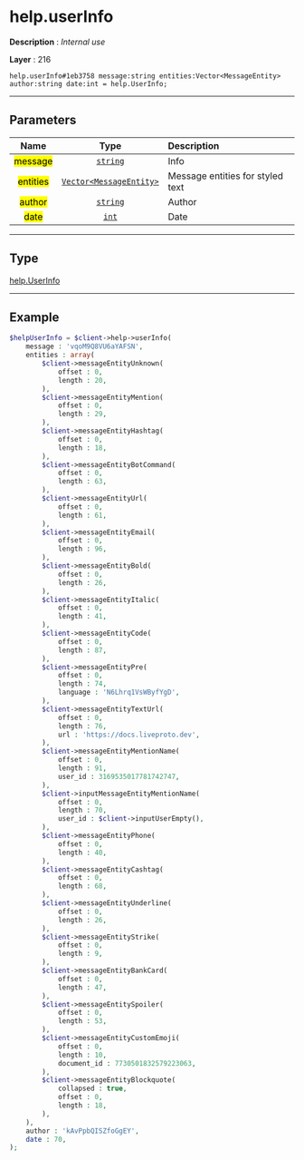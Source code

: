 # help.userInfo

**Description** : *Internal use*

**Layer** : 216

```tl
help.userInfo#1eb3758 message:string entities:Vector<MessageEntity> author:string date:int = help.UserInfo;
```

---

## Parameters

| Name | Type | Description |
| :---: | :---: | :--- |
| <mark>message</mark> | [`string`](type/string) | Info |
| <mark>entities</mark> | [`Vector<MessageEntity>`](type/MessageEntity) | Message entities for styled text |
| <mark>author</mark> | [`string`](type/string) | Author |
| <mark>date</mark> | [`int`](type/int) | Date |

---

## Type

[help.UserInfo](type/help.UserInfo)

---

## Example

```php
$helpUserInfo = $client->help->userInfo(
	message : 'vqoM9Q8VU6aYAFSN',
	entities : array(
		$client->messageEntityUnknown(
			offset : 0,
			length : 20,
		),
		$client->messageEntityMention(
			offset : 0,
			length : 29,
		),
		$client->messageEntityHashtag(
			offset : 0,
			length : 18,
		),
		$client->messageEntityBotCommand(
			offset : 0,
			length : 63,
		),
		$client->messageEntityUrl(
			offset : 0,
			length : 61,
		),
		$client->messageEntityEmail(
			offset : 0,
			length : 96,
		),
		$client->messageEntityBold(
			offset : 0,
			length : 26,
		),
		$client->messageEntityItalic(
			offset : 0,
			length : 41,
		),
		$client->messageEntityCode(
			offset : 0,
			length : 87,
		),
		$client->messageEntityPre(
			offset : 0,
			length : 74,
			language : 'N6Lhrq1VsWByfYgD',
		),
		$client->messageEntityTextUrl(
			offset : 0,
			length : 76,
			url : 'https://docs.liveproto.dev',
		),
		$client->messageEntityMentionName(
			offset : 0,
			length : 91,
			user_id : 3169535017781742747,
		),
		$client->inputMessageEntityMentionName(
			offset : 0,
			length : 70,
			user_id : $client->inputUserEmpty(),
		),
		$client->messageEntityPhone(
			offset : 0,
			length : 40,
		),
		$client->messageEntityCashtag(
			offset : 0,
			length : 68,
		),
		$client->messageEntityUnderline(
			offset : 0,
			length : 26,
		),
		$client->messageEntityStrike(
			offset : 0,
			length : 9,
		),
		$client->messageEntityBankCard(
			offset : 0,
			length : 47,
		),
		$client->messageEntitySpoiler(
			offset : 0,
			length : 53,
		),
		$client->messageEntityCustomEmoji(
			offset : 0,
			length : 10,
			document_id : 7730501832579223063,
		),
		$client->messageEntityBlockquote(
			collapsed : true,
			offset : 0,
			length : 18,
		),
	),
	author : 'kAvPpbQISZfoGgEY',
	date : 70,
);
```